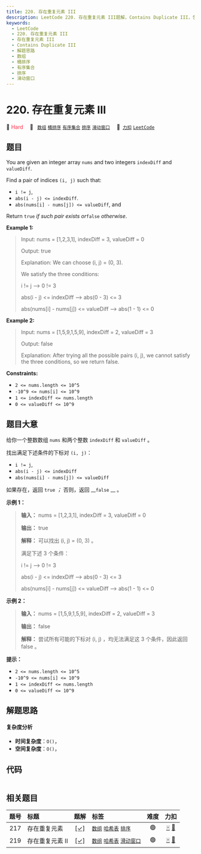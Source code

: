 ```yaml
---
title: 220. 存在重复元素 III
description: LeetCode 220. 存在重复元素 III题解，Contains Duplicate III，包含解题思路、复杂度分析以及完整的 JavaScript 代码实现。
keywords:
  - LeetCode
  - 220. 存在重复元素 III
  - 存在重复元素 III
  - Contains Duplicate III
  - 解题思路
  - 数组
  - 桶排序
  - 有序集合
  - 排序
  - 滑动窗口
---
```


# 220. 存在重复元素 III

🔴 <font color=#ff334b>Hard</font>&emsp; 🔖&ensp; [`数组`](/tag/array.md) [`桶排序`](/tag/bucket-sort.md) [`有序集合`](/tag/ordered-set.md) [`排序`](/tag/sorting.md) [`滑动窗口`](/tag/sliding-window.md)&emsp; 🔗&ensp;[`力扣`](https://leetcode.cn/problems/contains-duplicate-iii) [`LeetCode`](https://leetcode.com/problems/contains-duplicate-iii)

## 题目

You are given an integer array `nums` and two integers `indexDiff` and
`valueDiff`.

Find a pair of indices `(i, j)` such that:

  * `i != j`,
  * `abs(i - j) <= indexDiff`.
  * `abs(nums[i] - nums[j]) <= valueDiff`, and

Return `true` _if such pair exists or_`false` _otherwise_.



**Example 1:**

> Input: nums = [1,2,3,1], indexDiff = 3, valueDiff = 0
> 
> Output: true
> 
> Explanation: We can choose (i, j) = (0, 3).
> 
> We satisfy the three conditions:
> 
> i != j --> 0 != 3
> 
> abs(i - j) <= indexDiff --> abs(0 - 3) <= 3
> 
> abs(nums[i] - nums[j]) <= valueDiff --> abs(1 - 1) <= 0

**Example 2:**

> Input: nums = [1,5,9,1,5,9], indexDiff = 2, valueDiff = 3
> 
> Output: false
> 
> Explanation: After trying all the possible pairs (i, j), we cannot satisfy the three conditions, so we return false.

**Constraints:**

  * `2 <= nums.length <= 10^5`
  * `-10^9 <= nums[i] <= 10^9`
  * `1 <= indexDiff <= nums.length`
  * `0 <= valueDiff <= 10^9`


## 题目大意

给你一个整数数组 `nums` 和两个整数 `indexDiff` 和 `valueDiff` 。

找出满足下述条件的下标对 `(i, j)`：

  * `i != j`,
  * `abs(i - j) <= indexDiff`
  * `abs(nums[i] - nums[j]) <= valueDiff`

如果存在，返回 `true` _；_ 否则，返回 __`false` __ 。



**示例 1：**

> 
> 
> 
> 
> 
> **输入：** nums = [1,2,3,1], indexDiff = 3, valueDiff = 0
> 
> **输出：** true
> 
> **解释：** 可以找出 (i, j) = (0, 3) 。
> 
> 满足下述 3 个条件：
> 
> i != j --> 0 != 3
> 
> abs(i - j) <= indexDiff --> abs(0 - 3) <= 3
> 
> abs(nums[i] - nums[j]) <= valueDiff --> abs(1 - 1) <= 0
> 
> 

**示例 2：**

> 
> 
> 
> 
> 
> **输入：** nums = [1,5,9,1,5,9], indexDiff = 2, valueDiff = 3
> 
> **输出：** false
> 
> **解释：** 尝试所有可能的下标对 (i, j) ，均无法满足这 3 个条件，因此返回 false 。
> 
> 



**提示：**

  * `2 <= nums.length <= 10^5`
  * `-10^9 <= nums[i] <= 10^9`
  * `1 <= indexDiff <= nums.length`
  * `0 <= valueDiff <= 10^9`


## 解题思路

#### 复杂度分析

- **时间复杂度**：`O()`，
- **空间复杂度**：`O()`，

## 代码

```javascript

```

## 相关题目

<!-- prettier-ignore -->
| 题号 | 标题 | 题解 | 标签 | 难度 | 力扣 |
| :------: | :------ | :------: | :------ | :------: | :------: |
| 217 | 存在重复元素 | [[✓]](/problem/0217.md) |  [`数组`](/tag/array.md) [`哈希表`](/tag/hash-table.md) [`排序`](/tag/sorting.md) | 🟢 | [🀄️](https://leetcode.cn/problems/contains-duplicate) [🔗](https://leetcode.com/problems/contains-duplicate) |
| 219 | 存在重复元素 II | [[✓]](/problem/0219.md) |  [`数组`](/tag/array.md) [`哈希表`](/tag/hash-table.md) [`滑动窗口`](/tag/sliding-window.md) | 🟢 | [🀄️](https://leetcode.cn/problems/contains-duplicate-ii) [🔗](https://leetcode.com/problems/contains-duplicate-ii) |